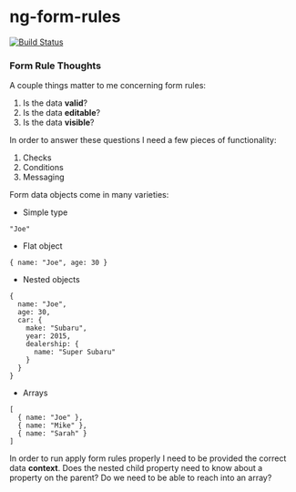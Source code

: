 # ng-form-rules

[![Build Status](https://travis-ci.org/cknightdevelopment/ng-form-rules.svg?branch=master)](https://travis-ci.org/cknightdevelopment/ng-form-rules)

### Form Rule Thoughts 

A couple things matter to me concerning form rules:

1. Is the data **valid**?
2. Is the data **editable**?
3. Is the data **visible**?

In order to answer these questions I need a few pieces of functionality:

1. Checks
2. Conditions
3. Messaging

Form data objects come in many varieties:

- Simple type 
```
"Joe"
```
- Flat object 
```
{ name: "Joe", age: 30 }
```
- Nested objects 
```
{ 
  name: "Joe", 
  age: 30, 
  car: { 
    make: "Subaru", 
    year: 2015, 
    dealership: { 
      name: "Super Subaru" 
    } 
  } 
}
```
- Arrays 
```
[
  { name: "Joe" }, 
  { name: "Mike" }, 
  { name: "Sarah" }
]
```

In order to run apply form rules properly I need to be provided the correct data **context**. Does the nested child property need to know about a property on the parent? Do we need to be able to reach into an array? 


